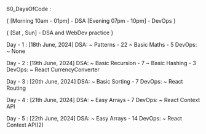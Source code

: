 60_DaysOfCode : 

{
    [Morning 10am - 01pm] - DSA
    [Evening 07pm - 10pm] - DevOps
}

{
    [Sat , Sun] - DSA and WebDev practice
}

Day - 1 : [18th June, 2024]
    DSA:
        ~   Patterns - 22
        ~   Basic Maths - 5
    DevOps:
        ~   None

Day - 2 : [19th June, 2024]
    DSA:
        ~   Basic Recursion - 7
        ~   Basic Hashing - 3
    DevOps:
        ~   React CurrencyConverter

Day - 3 : [20th June, 2024]
    DSA:
        ~   Basic Sorting - 7
    DevOps:
        ~   React Routing

Day - 4 : [21th June, 2024]
    DSA:
        ~   Easy Arrays - 7
    DevOps:
        ~   React Context API

Day - 5 : [22th June, 2024]
    DSA:
        ~   Easy Arrays - 14
    DevOps:
        ~   React Context API(2)
        



        

